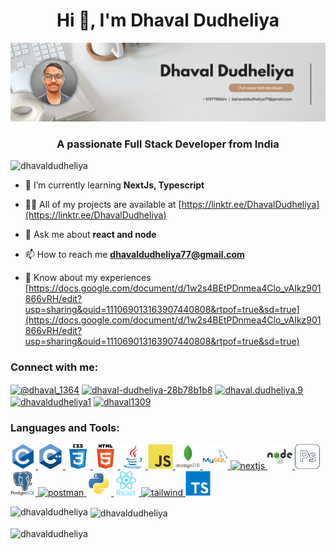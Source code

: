 <h1 align="center">Hi 👋, I'm Dhaval Dudheliya</h1>
<div align="center"> <img src="https://raw.githubusercontent.com/DhavalDudheliya/Dhaval-Dudheliya/main/Banner.png"> </div>
<h3 align="center">A passionate Full Stack Developer from India</h3>

<p align="left"> <img src="https://komarev.com/ghpvc/?username=dhavaldudheliya&label=Profile%20views&color=0e75b6&style=flat" alt="dhavaldudheliya" /> </p>

- 🌱 I’m currently learning **NextJs, Typescript**

- 👨‍💻 All of my projects are available at [https://linktr.ee/DhavalDudheliya](https://linktr.ee/DhavalDudheliya)

- 💬 Ask me about **react and node**

- 📫 How to reach me **dhavaldudheliya77@gmail.com**

- 📄 Know about my experiences [https://docs.google.com/document/d/1w2s4BEtPDnmea4Clo_vAIkz901866vRH/edit?usp=sharing&ouid=111069013163907440808&rtpof=true&sd=true](https://docs.google.com/document/d/1w2s4BEtPDnmea4Clo_vAIkz901866vRH/edit?usp=sharing&ouid=111069013163907440808&rtpof=true&sd=true)

<h3 align="left">Connect with me:</h3>
<p align="left">
<a href="https://twitter.com/@dhaval_1364" target="blank"><img align="center" src="https://raw.githubusercontent.com/rahuldkjain/github-profile-readme-generator/master/src/images/icons/Social/twitter.svg" alt="@dhaval_1364" height="30" width="40" /></a>
<a href="https://linkedin.com/in/dhaval-dudheliya-28b78b1b8" target="blank"><img align="center" src="https://raw.githubusercontent.com/rahuldkjain/github-profile-readme-generator/master/src/images/icons/Social/linked-in-alt.svg" alt="dhaval-dudheliya-28b78b1b8" height="30" width="40" /></a>
<a href="https://fb.com/dhaval.dudheliya.9" target="blank"><img align="center" src="https://raw.githubusercontent.com/rahuldkjain/github-profile-readme-generator/master/src/images/icons/Social/facebook.svg" alt="dhaval.dudheliya.9" height="30" width="40" /></a>
<a href="https://www.hackerrank.com/dhavaldudheliya1" target="blank"><img align="center" src="https://raw.githubusercontent.com/rahuldkjain/github-profile-readme-generator/master/src/images/icons/Social/hackerrank.svg" alt="dhavaldudheliya1" height="30" width="40" /></a>
<a href="https://www.leetcode.com/dhaval1309" target="blank"><img align="center" src="https://raw.githubusercontent.com/rahuldkjain/github-profile-readme-generator/master/src/images/icons/Social/leet-code.svg" alt="dhaval1309" height="30" width="40" /></a>
</p>

<h3 align="left">Languages and Tools:</h3>
<p align="left"> <a href="https://www.cprogramming.com/" target="_blank" rel="noreferrer"> <img src="https://raw.githubusercontent.com/devicons/devicon/master/icons/c/c-original.svg" alt="c" width="40" height="40"/> </a> <a href="https://www.w3schools.com/cpp/" target="_blank" rel="noreferrer"> <img src="https://raw.githubusercontent.com/devicons/devicon/master/icons/cplusplus/cplusplus-original.svg" alt="cplusplus" width="40" height="40"/> </a> <a href="https://www.w3schools.com/css/" target="_blank" rel="noreferrer"> <img src="https://raw.githubusercontent.com/devicons/devicon/master/icons/css3/css3-original-wordmark.svg" alt="css3" width="40" height="40"/> </a> <a href="https://www.w3.org/html/" target="_blank" rel="noreferrer"> <img src="https://raw.githubusercontent.com/devicons/devicon/master/icons/html5/html5-original-wordmark.svg" alt="html5" width="40" height="40"/> </a> <a href="https://www.java.com" target="_blank" rel="noreferrer"> <img src="https://raw.githubusercontent.com/devicons/devicon/master/icons/java/java-original.svg" alt="java" width="40" height="40"/> </a> <a href="https://developer.mozilla.org/en-US/docs/Web/JavaScript" target="_blank" rel="noreferrer"> <img src="https://raw.githubusercontent.com/devicons/devicon/master/icons/javascript/javascript-original.svg" alt="javascript" width="40" height="40"/> </a> <a href="https://www.mongodb.com/" target="_blank" rel="noreferrer"> <img src="https://raw.githubusercontent.com/devicons/devicon/master/icons/mongodb/mongodb-original-wordmark.svg" alt="mongodb" width="40" height="40"/> </a> <a href="https://www.mysql.com/" target="_blank" rel="noreferrer"> <img src="https://raw.githubusercontent.com/devicons/devicon/master/icons/mysql/mysql-original-wordmark.svg" alt="mysql" width="40" height="40"/> </a> <a href="https://nextjs.org/" target="_blank" rel="noreferrer"> <img src="https://cdn.worldvectorlogo.com/logos/nextjs-2.svg" alt="nextjs" width="40" height="40"/> </a> <a href="https://nodejs.org" target="_blank" rel="noreferrer"> <img src="https://raw.githubusercontent.com/devicons/devicon/master/icons/nodejs/nodejs-original-wordmark.svg" alt="nodejs" width="40" height="40"/> </a> <a href="https://www.photoshop.com/en" target="_blank" rel="noreferrer"> <img src="https://raw.githubusercontent.com/devicons/devicon/master/icons/photoshop/photoshop-line.svg" alt="photoshop" width="40" height="40"/> </a> <a href="https://www.postgresql.org" target="_blank" rel="noreferrer"> <img src="https://raw.githubusercontent.com/devicons/devicon/master/icons/postgresql/postgresql-original-wordmark.svg" alt="postgresql" width="40" height="40"/> </a> <a href="https://postman.com" target="_blank" rel="noreferrer"> <img src="https://www.vectorlogo.zone/logos/getpostman/getpostman-icon.svg" alt="postman" width="40" height="40"/> </a> <a href="https://www.python.org" target="_blank" rel="noreferrer"> <img src="https://raw.githubusercontent.com/devicons/devicon/master/icons/python/python-original.svg" alt="python" width="40" height="40"/> </a> <a href="https://reactjs.org/" target="_blank" rel="noreferrer"> <img src="https://raw.githubusercontent.com/devicons/devicon/master/icons/react/react-original-wordmark.svg" alt="react" width="40" height="40"/> </a> <a href="https://tailwindcss.com/" target="_blank" rel="noreferrer"> <img src="https://www.vectorlogo.zone/logos/tailwindcss/tailwindcss-icon.svg" alt="tailwind" width="40" height="40"/> </a> <a href="https://www.typescriptlang.org/" target="_blank" rel="noreferrer"> <img src="https://raw.githubusercontent.com/devicons/devicon/master/icons/typescript/typescript-original.svg" alt="typescript" width="40" height="40"/> </a> </p>

<p><img align="left" src="https://github-readme-stats.vercel.app/api/top-langs?username=dhavaldudheliya&show_icons=true&locale=en&layout=compact" alt="dhavaldudheliya" /></p>

<p>&nbsp;<img align="center" src="https://github-readme-stats.vercel.app/api?username=dhavaldudheliya&show_icons=true&locale=en" alt="dhavaldudheliya" /></p>

<p><img align="center" src="https://github-readme-streak-stats.herokuapp.com/?user=dhavaldudheliya&" alt="dhavaldudheliya" /></p>

